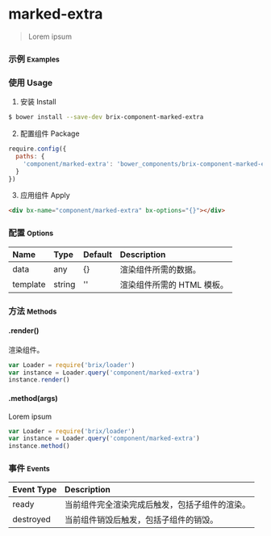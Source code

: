 # marked-extra

> Lorem ipsum

### 示例 <small>Examples</small>

<div bx-name="component/marked-extra" bx-options="{}"></div>

### 使用 Usage

1. 安装 Install

  ```sh
  $ bower install --save-dev brix-component-marked-extra
  ```

2. 配置组件 Package

  ```js
  require.config({
    paths: {
      'component/marked-extra': 'bower_components/brix-component-marked-extra/marked-extra'
    }
  })
  ```

3. 应用组件 Apply

  ```html
  <div bx-name="component/marked-extra" bx-options="{}"></div>
  ```

### 配置 <small>Options</small>

Name | Type | Default | Description
:--- | :--- | :------ | :----------
data | any | {} | 渲染组件所需的数据。
template | string | '' | 渲染组件所需的 HTML 模板。

### 方法 <small>Methods</small>

#### .render()

渲染组件。

```js
var Loader = require('brix/loader')
var instance = Loader.query('component/marked-extra')
instance.render()
```

#### .method(args)

Lorem ipsum

```js
var Loader = require('brix/loader')
var instance = Loader.query('component/marked-extra')
instance.method()
```

### 事件 <small>Events</small>

Event Type | Description
:--------- | :----------
ready | 当前组件完全渲染完成后触发，包括子组件的渲染。
destroyed | 当前组件销毁后触发，包括子组件的销毁。

